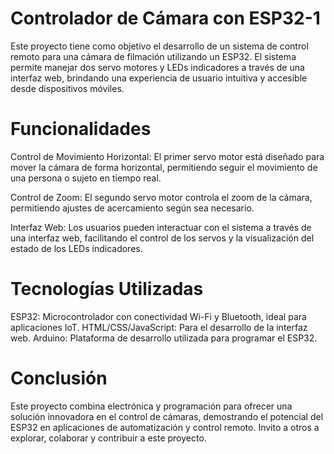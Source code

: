 # Controlador de Cámara con ESP32-1
Este proyecto tiene como objetivo el desarrollo de un sistema de control remoto para una cámara de filmación utilizando un ESP32. El sistema permite manejar dos servo motores y LEDs indicadores a través de una interfaz web, brindando una experiencia de usuario intuitiva y accesible desde dispositivos móviles.

# Funcionalidades
Control de Movimiento Horizontal: El primer servo motor está diseñado para mover la cámara de forma horizontal, permitiendo seguir el movimiento de una persona o sujeto en tiempo real.

Control de Zoom: El segundo servo motor controla el zoom de la cámara, permitiendo ajustes de acercamiento según sea necesario.

Interfaz Web: Los usuarios pueden interactuar con el sistema a través de una interfaz web, facilitando el control de los servos y la visualización del estado de los LEDs indicadores.

# Tecnologías Utilizadas
ESP32: Microcontrolador con conectividad Wi-Fi y Bluetooth, ideal para aplicaciones IoT.
HTML/CSS/JavaScript: Para el desarrollo de la interfaz web.
Arduino: Plataforma de desarrollo utilizada para programar el ESP32.
# Conclusión
Este proyecto combina electrónica y programación para ofrecer una solución innovadora en el control de cámaras, demostrando el potencial del ESP32 en aplicaciones de automatización y control remoto. Invito a otros a explorar, colaborar y contribuir a este proyecto.

